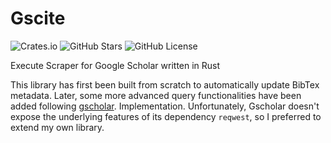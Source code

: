 # Gscite

![Crates.io](https://img.shields.io/crates/l/gscite?style=flat-square)
![GitHub Stars](https://img.shields.io/github/stars/bertof/gscite?style=flat-square)
![GitHub License](https://img.shields.io/github/license/bertof/gscite)

Execute
Scraper for Google Scholar written in Rust

This library has first been built from scratch to automatically update BibTex metadata.
Later, some more advanced query functionalities have been added following [gscholar](https://lib.rs/crates/gscholar). Implementation. Unfortunately, Gscholar doesn't expose the underlying features of its dependency `reqwest`, so I preferred to extend my own library.

